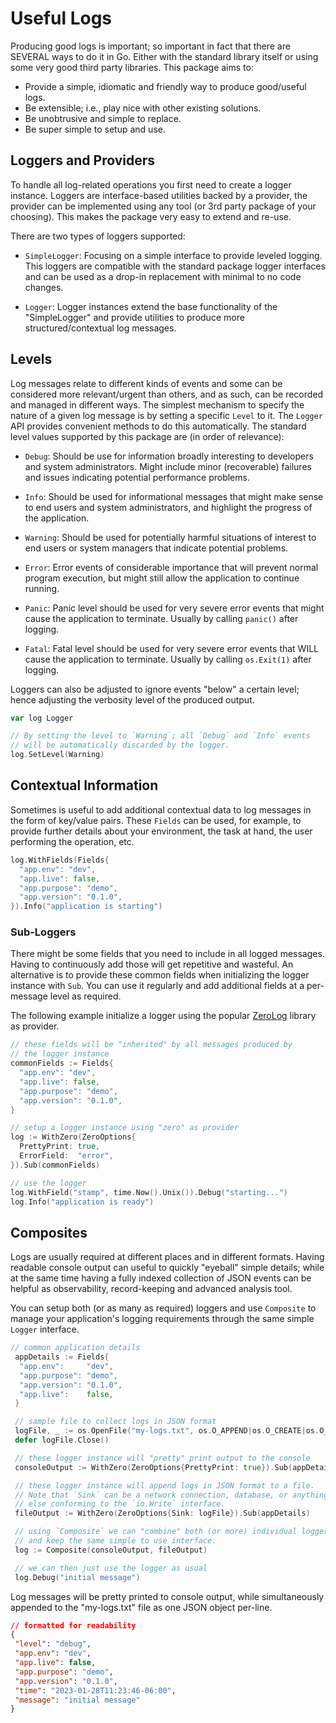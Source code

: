 # Useful Logs

Producing good logs is important; so important in fact that there are SEVERAL
ways to do it in Go. Either with the standard library itself or using some very
good third party libraries. This package aims to:

- Provide a simple, idiomatic and friendly way to produce good/useful logs.
- Be extensible; i.e., play nice with other existing solutions.
- Be unobtrusive and simple to replace.
- Be super simple to setup and use.

## Loggers and Providers

To handle all log-related operations you first need to create a logger instance.
Loggers are interface-based utilities backed by a provider, the provider can
be implemented using any tool (or 3rd party package of your choosing). This makes
the package very easy to extend and re-use.

There are two types of loggers supported:

- `SimpleLogger`: Focusing on a simple interface to provide leveled logging.
  This loggers are compatible with the standard package logger interfaces and
  can be used as a drop-in replacement with minimal to no code changes.

- `Logger`: Logger instances extend the base functionality of the "SimpleLogger"
  and provide utilities to produce more structured/contextual log messages.

## Levels

Log messages relate to different kinds of events and some can be considered
more relevant/urgent than others, and as such, can be recorded and managed
in different ways. The simplest mechanism to specify the nature of a given
log message is by setting a specific `Level` to it. The `Logger` API provides
convenient methods to do this automatically. The standard level values supported
by this package are (in order of relevance):

- `Debug`: Should be use for information broadly interesting to developers
  and system administrators. Might include minor (recoverable) failures and
  issues indicating potential performance problems.

- `Info`: Should be used for informational messages that might make sense
  to end users and system administrators, and highlight the progress of the
  application.

- `Warning`: Should be used for potentially harmful situations of interest
  to end users or system managers that indicate potential problems.

- `Error`: Error events of considerable importance that will prevent normal
  program execution, but might still allow the application to continue running.

- `Panic`: Panic level should be used for very severe error events that might
  cause the application to terminate. Usually by calling `panic()` after logging.

- `Fatal`: Fatal level should be used for very severe error events that WILL
  cause the application to terminate. Usually by calling `os.Exit(1)` after logging.

Loggers can also be adjusted to ignore events "below" a certain level; hence
adjusting the verbosity level of the produced output.

```go
var log Logger

// By setting the level to `Warning`; all `Debug` and `Info` events
// will be automatically discarded by the logger.
log.SetLevel(Warning)
```

## Contextual Information

Sometimes is useful to add additional contextual data to log messages in the
form of key/value pairs. These `Fields` can be used, for example, to provide
further details about your environment, the task at hand, the user performing
the operation, etc.

```go
log.WithFields(Fields{
  "app.env": "dev",
  "app.live": false,
  "app.purpose": "demo",
  "app.version": "0.1.0",
}).Info("application is starting")
```

### Sub-Loggers

There might be some fields that you need to include in all logged messages.
Having to continuously add those will get repetitive and wasteful. An alternative
is to provide these common fields when initializing the logger instance with
`Sub`. You can use it regularly and add additional fields at a per-message
level as required.

The following example initialize a logger using the popular [ZeroLog](https://github.com/rs/zerolog) library as provider.

```go
// these fields will be "inherited" by all messages produced by
// the logger instance
commonFields := Fields{
  "app.env": "dev",
  "app.live": false,
  "app.purpose": "demo",
  "app.version": "0.1.0",
}

// setup a logger instance using "zero" as provider
log := WithZero(ZeroOptions{
  PrettyPrint: true,
  ErrorField:  "error",
}).Sub(commonFields)

// use the logger
log.WithField("stamp", time.Now().Unix()).Debug("starting...")
log.Info("application is ready")
```

## Composites

Logs are usually required at different places and in different formats. Having
readable console output can useful to quickly "eyeball" simple details; while at
the same time having a fully indexed collection of JSON events can be helpful as
observability, record-keeping and advanced analysis tool.

You can setup both (or as many as required) loggers and use `Composite` to manage
your application's logging requirements through the same simple `Logger` interface.

```go
// common application details
 appDetails := Fields{
  "app.env":     "dev",
  "app.purpose": "demo",
  "app.version": "0.1.0",
  "app.live":    false,
 }

 // sample file to collect logs in JSON format
 logFile, _ := os.OpenFile("my-logs.txt", os.O_APPEND|os.O_CREATE|os.O_WRONLY, 0644)
 defer logFile.Close()

 // these logger instance will "pretty" print output to the console
 consoleOutput := WithZero(ZeroOptions{PrettyPrint: true}).Sub(appDetails)

 // these logger instance will append logs in JSON format to a file.
 // Note that `Sink` can be a network connection, database, or anything
 // else conforming to the `io.Write` interface.
 fileOutput := WithZero(ZeroOptions{Sink: logFile}).Sub(appDetails)

 // using `Composite` we can "combine" both (or more) individual loggers
 // and keep the same simple to use interface.
 log := Composite(consoleOutput, fileOutput)

 // we can then just use the logger as usual
 log.Debug("initial message")
```

Log messages will be pretty printed to console output, while simultaneously
appended to the "my-logs.txt" file as one JSON object per-line.

```json
// formatted for readability
{
 "level": "debug",
 "app.env": "dev",
 "app.live": false,
 "app.purpose": "demo",
 "app.version": "0.1.0",
 "time": "2023-01-28T11:23:46-06:00",
 "message": "initial message"
}
```
